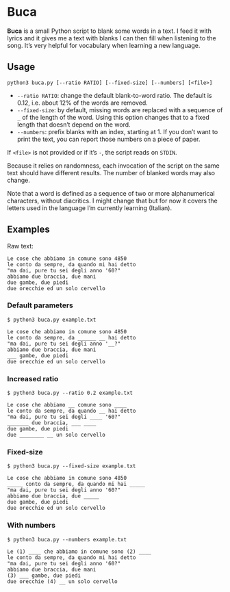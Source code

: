 # Buca

**Buca** is a small Python script to blank some words in a text. I feed it with
lyrics and it gives me a text with blanks I can then fill when listening to the
song. It’s very helpful for vocabulary when learning a new language.

## Usage

    python3 buca.py [--ratio RATIO] [--fixed-size] [--numbers] [<file>]

* `--ratio RATIO`: change the default blank-to-word ratio. The default is 0.12,
  i.e. about 12% of the words are removed.
* `--fixed-size`: by default, missing words are replaced with a sequence of `_`
  of the length of the word. Using this option changes that to a fixed length
  that doesn’t depend on the word.
* `--numbers`: prefix blanks with an index, starting at 1. If you don’t want to
  print the text, you can report those numbers on a piece of paper.

If `<file>` is not provided or if it’s `-`, the script reads on `STDIN`.

Because it relies on randomness, each invocation of the script on the same text
should have different results. The number of blanked words may also change.

Note that a word is defined as a sequence of two or more alphanumerical
characters, without diacritics. I might change that but for now it covers the
letters used in the language I’m currently learning (Italian).

## Examples

Raw text:
```
Le cose che abbiamo in comune sono 4850
le conto da sempre, da quando mi hai detto
"ma dai, pure tu sei degli anno '60?"
abbiamo due braccia, due mani
due gambe, due piedi
due orecchie ed un solo cervello
```

### Default parameters

```
$ python3 buca.py example.txt
```

```
Le cose che abbiamo in comune sono 4850
le conto da sempre, da ______ __ hai detto
"ma dai, pure tu sei degli anno '__?"
abbiamo due braccia, due mani
___ gambe, due piedi
due orecchie ed un solo cervello
```

### Increased ratio

```
$ python3 buca.py --ratio 0.2 example.txt
```

```
Le cose che abbiamo __ comune sono ____
le conto da sempre, da quando __ hai detto
"ma dai, pure tu sei degli ____ '60?"
_______ due braccia, ___ ____
due gambe, due piedi
due ________ __ un solo cervello
```

### Fixed-size

```
$ python3 buca.py --fixed-size example.txt
```

```
Le cose che abbiamo in comune sono 4850
_____ conto da sempre, da quando mi hai _____
"ma dai, pure tu sei degli anno '60?"
abbiamo due braccia, due _____
due gambe, due piedi
due orecchie ed un solo cervello
```

### With numbers

```
$ python3 buca.py --numbers example.txt
```

```
Le (1) ____ che abbiamo in comune sono (2) ____
le conto da sempre, da quando mi hai detto
"ma dai, pure tu sei degli anno '60?"
abbiamo due braccia, due mani
(3) ___ gambe, due piedi
due orecchie (4) __ un solo cervello
```
